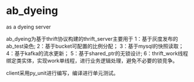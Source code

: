 # ab_dyeing
as a dyeing server

ab_dyeing为基于thrift协议构建的thrift_server主要用于
1：基于灰度发布的ab_test染色;
2：基于bucket可配置的比例分配；
3：基于mysql的快照读取；
4：基于kafka的流水更新；
5：基于shared_ptr的无锁设计;
6：thrift_work线程绑定类实体，实现work单线程，进行业务逻辑处理，避免不必要的锁竞争。

client采用py_unit进行编写，编译进行单元测试。

